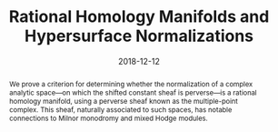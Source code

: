 ---
title: "Rational Homology Manifolds and Hypersurface Normalizations"
authors:
  - Brian Hepler
date: "2018-12-12"
publication_types: ["article-journal"]
publication: "*Proceedings of the American Mathematical Society*, Volume 147, Pages 1605–1613"
doi: "10.1090/proc/14391"
url_pdf: "https://www.ams.org/journals/proc/2019-147-04/S0002-9939-2018-14391-9/"
abstract: "We prove a criterion for determining whether the normalization of a complex analytic space—on which the shifted constant sheaf is perverse—is a rational homology manifold, using a perverse sheaf known as the multiple-point complex. This sheaf, naturally associated to such spaces, has notable connections to Milnor monodromy and mixed Hodge modules."
featured: false
projects: []
image:
  preview_only: true
---